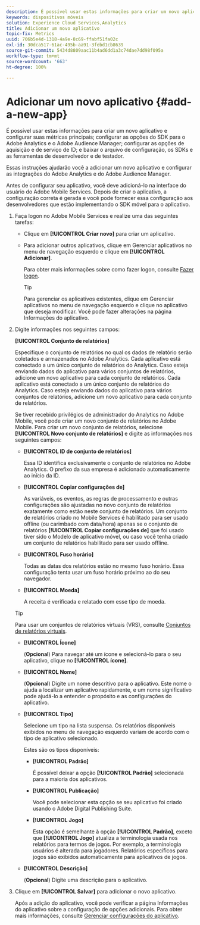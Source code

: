 ```yaml
---
description: É possível usar estas informações para criar um novo aplicativo e configurar suas métricas principais; configurar as opções do SDK para o Adobe Analytics e o Adobe Audience Manager; configurar as opções de aquisição e de serviço de ID; e baixar o arquivo de configuração, os SDKs e as ferramentas de desenvolvedor e de testador.
keywords: dispositivos móveis
solution: Experience Cloud Services,Analytics
title: Adicionar um novo aplicativo
topic-fix: Metrics
uuid: 706b5e4d-1318-4a9e-8c69-ffabf51fa02c
exl-id: 30dca517-61ac-495b-aa91-3febd1cb8639
source-git-commit: 5434d8809aac11b4ad6dd1a3c74dae7dd98f095a
workflow-type: tm+mt
source-wordcount: '663'
ht-degree: 100%

---
```


# Adicionar um novo aplicativo {#add-a-new-app}

É possível usar estas informações para criar um novo aplicativo e configurar suas métricas principais; configurar as opções do SDK para o Adobe Analytics e o Adobe Audience Manager; configurar as opções de aquisição e de serviço de ID; e baixar o arquivo de configuração, os SDKs e as ferramentas de desenvolvedor e de testador.

Essas instruções ajudarão você a adicionar um novo aplicativo e configurar as integrações do Adobe Analytics e do Adobe Audience Manager.

Antes de configurar seu aplicativo, você deve adicioná-lo na interface do usuário do Adobe Mobile Services. Depois de criar o aplicativo, a configuração correta é gerada e você pode fornecer essa configuração aos desenvolvedores que estão implementando o SDK móvel para o aplicativo.

1. Faça logon no Adobe Mobile Services e realize uma das seguintes tarefas:

   * Clique em **[!UICONTROL Criar novo]** para criar um aplicativo.
   * Para adicionar outros aplicativos, clique em Gerenciar aplicativos no menu de navegação esquerdo e clique em **[!UICONTROL Adicionar]**.

      Para obter mais informações sobre como fazer logon, consulte [Fazer logon](/help/using/gs/gs-signin.md).

      >[!TIP]
      >
      >Para gerenciar os aplicativos existentes, clique em Gerenciar aplicativos no menu de navegação esquerdo e clique no aplicativo que deseja modificar. Você pode fazer alterações na página Informações do aplicativo.

1. Digite informações nos seguintes campos:

   **[!UICONTROL Conjunto de relatórios]**

   Especifique o conjunto de relatórios no qual os dados de relatório serão coletados e armazenados no Adobe Analytics. Cada aplicativo está conectado a um único conjunto de relatórios do Analytics. Caso esteja enviando dados do aplicativo para vários conjuntos de relatórios, adicione um novo aplicativo para cada conjunto de relatórios. Cada aplicativo está conectado a um único conjunto de relatórios do Analytics. Caso esteja enviando dados do aplicativo para vários conjuntos de relatórios, adicione um novo aplicativo para cada conjunto de relatórios.

   Se tiver recebido privilégios de administrador do Analytics no Adobe Mobile, você pode criar um novo conjunto de relatórios no Adobe Mobile. Para criar um novo conjunto de relatórios, selecione **[!UICONTROL Novo conjunto de relatórios]** e digite as informações nos seguintes campos:

   * **[!UICONTROL ID de conjunto de relatórios]**

      Essa ID identifica exclusivamente o conjunto de relatórios no Adobe Analytics. O prefixo da sua empresa é adicionado automaticamente ao início da ID.

   * **[!UICONTROL Copiar configurações de]**

      As variáveis, os eventos, as regras de processamento e outras configurações são ajustadas no novo conjunto de relatórios exatamente como estão neste conjunto de relatórios. Um conjunto de relatórios criado no Mobile Services é habilitado para ser usado offline (ou carimbado com data/hora) apenas se o conjunto de relatórios **[!UICONTROL Copiar configurações de]** que foi usado tiver sido o Modelo de aplicativo móvel, ou caso você tenha criado um conjunto de relatórios habilitado para ser usado offline.

   * **[!UICONTROL Fuso horário]**

      Todas as datas dos relatórios estão no mesmo fuso horário. Essa configuração tenta usar um fuso horário próximo ao do seu navegador.

   * **[!UICONTROL Moeda]**

      A receita é verificada e relatado com esse tipo de moeda.
   >[!TIP]
   >
   >Para usar um conjuntos de relatórios virtuais (VRS), consulte [Conjuntos de relatórios virtuais](/help/using/manage-apps/c-mob-vrs.md).

   * **[!UICONTROL Ícone]**

      (**Opcional**) Para navegar até um ícone e selecioná-lo para o seu aplicativo, clique no **[!UICONTROL ícone]**.

   * **[!UICONTROL Nome]**

      (**Opcional**) Digite um nome descritivo para o aplicativo. Este nome o ajuda a localizar um aplicativo rapidamente, e um nome significativo pode ajudá-lo a entender o propósito e as configurações do aplicativo.

   * **[!UICONTROL Tipo]**

      Selecione um tipo na lista suspensa. Os relatórios disponíveis exibidos no menu de navegação esquerdo variam de acordo com o tipo de aplicativo selecionado.

      Estes são os tipos disponíveis:

      * **[!UICONTROL Padrão]**

         É possível deixar a opção **[!UICONTROL Padrão]** selecionada para a maioria dos aplicativos.

      * **[!UICONTROL Publicação]**

         Você pode selecionar esta opção se seu aplicativo foi criado usando o Adobe Digital Publishing Suite.

      * **[!UICONTROL Jogo]**

         Esta opção é semelhante à opção **[!UICONTROL Padrão]**, exceto que **[!UICONTROL Jogo]** atualiza a terminologia usada nos relatórios para termos de jogos. Por exemplo, a terminologia usuários é alterada para jogadores. Relatórios específicos para jogos são exibidos automaticamente para aplicativos de jogos.
   * **[!UICONTROL Descrição]**

      (**Opcional**) Digite uma descrição para o aplicativo.



1. Clique em **[!UICONTROL Salvar]** para adicionar o novo aplicativo.

   Após a adição do aplicativo, você pode verificar a página Informações do aplicativo sobre a configuração de opções adicionais. Para obter mais informações, consulte [Gerenciar configurações do aplicativo](/help/using/c-manage-app-settings/c-manage-app-settings.md).
